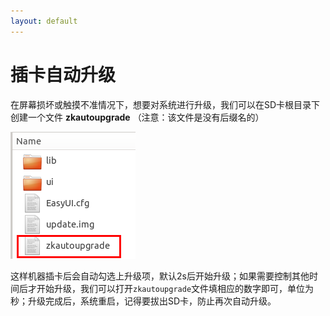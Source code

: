 ```yaml
---
layout: default
---
```

# 插卡自动升级
在屏幕损坏或触摸不准情况下，想要对系统进行升级，我们可以在SD卡根目录下创建一个文件
**zkautoupgrade** （注意：该文件是没有后缀名的）  

![](images/Screenshotfrom2018-06-07195801.png)

这样机器插卡后会自动勾选上升级项，默认2s后开始升级；如果需要控制其他时间后才开始升级，我们可以打开`zkautoupgrade`文件填相应的数字即可，单位为秒；升级完成后，系统重启，记得要拔出SD卡，防止再次自动升级。